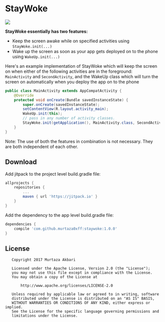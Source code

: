 # StayWoke

[![](https://jitpack.io/v/murtaza0xff/staywoke.svg)](https://jitpack.io/#murtaza0xff/staywoke)

**StayWoke essentially has two features:**

 - Keep the screen awake while on specified activities
 using `StayWoke.init(...)`
 - Wake up the screen as soon as your app gets deployed
  on to the phone using `WakeUp.init(...)`

Here's an example implementation of StayWoke which will keep the screen
on when either of the following activities are in the foreground: `MainActivity` and `SecondActivity`, and the WakeUp class which will turn the screen on automatically when you deploy the app on to the phone

```java
public class MainActivity extends AppCompatActivity {
    @Override
    protected void onCreate(Bundle savedInstanceState) {
        super.onCreate(savedInstanceState);
        setContentView(R.layout.activity_main);
        WakeUp.init(this);
        // pass in any number of activity classes.
        StayWoke.init(getApplication(), MainActivity.class, SecondActivity.class);
    }
}
```

Note: The use of both the features in combination is not necessary.
They are both independent of each other.

## Download

Add jitpack to the project level build.gradle file:

```groovy
allprojects {
    repositories {
        ...
        maven { url 'https://jitpack.io' }
    }
}
```

Add the dependency to the app level build.gradle file:

```groovy
dependencies {
    compile 'com.github.murtaza0xff:staywoke:1.0.0'
}
```

## License

       Copyright 2017 Murtaza Akbari

       Licensed under the Apache License, Version 2.0 (the "License");
       you may not use this file except in compliance with the License.
       You may obtain a copy of the License at

           http://www.apache.org/licenses/LICENSE-2.0

       Unless required by applicable law or agreed to in writing, software
       distributed under the License is distributed on an "AS IS" BASIS,
       WITHOUT WARRANTIES OR CONDITIONS OF ANY KIND, either express or implied.
       See the License for the specific language governing permissions and
       limitations under the License.